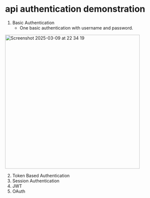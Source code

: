 # api authentication demonstration

1. Basic Authentication
   - One basic authentication with username and password.
     
<img width="436" alt="Screenshot 2025-03-09 at 22 34 19" src="https://github.com/user-attachments/assets/16a6e894-a118-445a-8585-3c25125cefbd" />


2. Token Based Authentication
3. Session Authentication
4. JWT
5. OAuth
